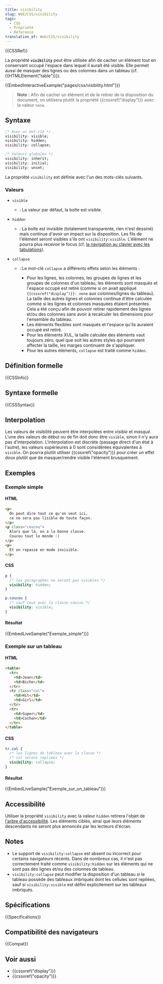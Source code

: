```yaml
---
title: visibility
slug: Web/CSS/visibility
tags:
  - CSS
  - Propriété
  - Reference
translation_of: Web/CSS/visibility
---
```


{{CSSRef}}

La propriété **`visibility`** peut être utilisée afin de cacher un élément tout en conservant occupé l'espace dans lequel il aurait été visible. Elle permet aussi de masquer des lignes ou des colonnes dans un tableau (cf. {{HTMLElement("table")}}).

{{EmbedInteractiveExample("pages/css/visibility.html")}}

> **Note :** Afin de cacher un élément et de le retirer de la disposition du document, on utilisera plutôt la propriété {{cssxref("display")}} avec la valeur `none`.

## Syntaxe

```css
/* Avec un mot-clé */
visibility: visible;
visibility: hidden;
visibility: collapse;

/* Valeurs globales */
visibility: inherit;
visibility: initial;
visibility: unset;
```

La propriété `visibility` est définie avec l'un des mots-clés suivants.

### Valeurs

- `visible`
  - : La valeur par défaut, la boîte est visible.
- `hidden`
  - : La boîte est invisible (totalement transparente, rien n'est dessiné) mais continue d'avoir un impact sur la disposition. Les fils de l'élément seront visibles s'ils ont `visibility:visible`. L'élément ne pourra plus recevoir le focus (cf. [la navigation au clavier avec les tabulations](/fr/docs/Web/HTML/Global_attributes/tabindex)).
- `collapse`

  - : Le mot-clé `collapse` a différents effets selon les éléments :

    - Pour les lignes, les colonnes, les groupes de lignes et les groupes de colonnes d'un tableau, les éléments sont masqués et l'espace occupé est retiré (comme si on avait appliqué `{{cssxref("display")}}: none` aux colonnes/lignes du tableau). La taille des autres lignes et colonnes continue d'être calculée comme si les lignes et colonnes masquées étaient présentes. Cela a été conçu afin de pouvoir retirer rapidement des lignes et/ou des colonnes sans avoir à recalculer les dimensions pour l'ensemble du tableau.
    - Les éléments flexibles sont masqués et l'espace qu'ils auraient occupé est retiré.
    - Pour les éléments XUL, la taille calculée des éléments vaut toujours zéro, quel que soit les autres styles qui pourraient affecter la taille, les marges continuent de s'appliquer.
    - Pour les autres éléments, `collapse` est traité comme `hidden`.

## Définition formelle

{{CSSInfo}}

## Syntaxe formelle

{{CSSSyntax}}

## Interpolation

Les valeurs de visibilité peuvent être interpolées entre _visible_ et _masqué_. L'une des valeurs de début ou de fin doit donc être `visible`, sinon il n'y aura pas d'interpolation. L'interpolation est discrète (passage direct d'un état à l'autre), les valeurs supérieures à 0 sont considérées équivalentes à `visible`. On pourra plutôt utiliser {{cssxref("opacity")}} pour créer un effet doux plutôt que de masquer/rendre visible l'élément brusquement.

## Exemples

### Exemple simple

#### HTML

```html
<p>
  On peut dire tout ce qu'on veut ici,
  ce ne sera pas lisible de toute façon.
</p>
<p class="coucou">
  Alors que là, on a la bonne classe.
  Coucou tout le monde :)
</p>
<p>
  Et on repasse en mode invisible.
</p>
```

#### CSS

```css
p {
  /* les paragraphes ne seront pas visibles */
  visibility: hidden;
}

p.coucou {
  /* sauf ceux avec la classe coucou */
  visibility: visible;
}
```

#### Résultat

{{EmbedLiveSample("Exemple_simple")}}

### Exemple sur un tableau

#### HTML

```html
<table>
  <tr>
    <td>Jean</td>
    <td>Biche</td>
  </tr>
  <tr class="col">
    <td>Hit</td>
    <td>Girl</td>
  </tr>
  <tr>
    <td>Super</td>
    <td>Cochon</td>
  </tr>
</table>
```

#### CSS

```css
tr.col {
  /* les lignes de tableau avec la classe */
  /* col seront repliées */
  visibility: collapse;
}
```

#### Résultat

{{EmbedLiveSample("Exemple_sur_un_tableau")}}

## Accessibilité

Utiliser la propriété `visibility` avec la valeur `hidden` retirera l'objet de [l'arbre d'accessibilité](/fr/docs/Learn/Accessibility/What_is_accessibility#accessibility_apis). Les éléments ciblés, ainsi que leurs éléments descendants ne seront plus annoncés par les lecteurs d'écran.

## Notes

- Le support de `visibility:collapse` est absent ou incorrect pour certains navigateurs récents. Dans de nombreux cas, il n'est pas correctement traité comme `visibility:hidden` sur les éléments qui ne sont pas des lignes et/ou des colonnes de tableau.
- `visibility:collapse` peut modifier la disposition d'un tableau si le tableau possède des tableaux imbriqués dont les cellules sont repliées, sauf si `visibility:visible` est défini explicitement sur les tableaux imbriqués.

## Spécifications

{{Specifications}}

## Compatibilité des navigateurs

{{Compat}}

## Voir aussi

- {{cssxref("display")}}
- {{cssxref("opacity")}}
